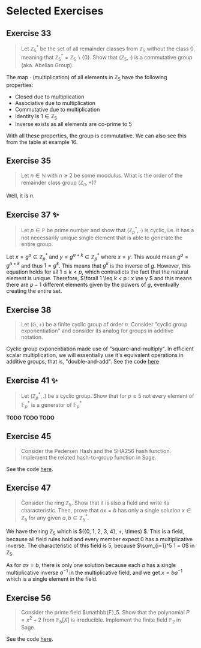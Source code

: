 # Selected Exercises

## Exercise 33

> Let $\mathbb{Z}_5^*$ be the set of all remainder classes from $\mathbb{Z}_5$ without the class 0, meaning that $\mathbb{Z}_5^* = \mathbb{Z}_5 \backslash \{0\}$. Show that $(\mathbb{Z}_5, \cdot)$ is a commutative group (aka. Abelian Group).

The map $\cdot$ (multiplication) of all elements in $\mathbb{Z}_5$ have the following properties:

- Closed due to multiplication
- Associative due to multiplication
- Commutative due to multiplication
- Identity is $1 \in \mathbb{Z}_5$
- Inverse exists as all elements are co-prime to $5$

With all these properties, the group is commutative. We can also see this from the table at example 16.

## Exercise 35

> Let $n \in \mathbb{N}$ with $n \geq 2$ be some moodulus. What is the order of the remainder class group $(\mathbb{Z}_n, +)$?

Well, it is $n$.

## Exercise 37 ✨

> Let $p \in \mathbb{P}$ be prime number and show that $(\mathbb{Z}_p^*, \cdot)$ is cyclic, i.e. it has a not necessarily unique single element that is able to generate the entire group.

Let $x = g^a \in \mathbb{Z}_p^*$ and $y = g^{a+k} \in \mathbb{Z}_p^*$ where $x = y$. This would mean $g^a = g^{a+k}$ and thus $1 = g^k$. This means that $g^k$ is the inverse of $g$. However, this equation holds for all $1 \leq k < p$, which contradicts the fact that the natural element is unique. Therefore, $\forall 1 \leq k < p : x \ne y $ and this means there are $p-1$ different elements given by the powers of $g$, eventually creating the entire set.

## Exercise 38

> Let $(\mathbb{G}, +)$ be a finite cyclic group of order $n$. Consider "cyclic group exponentiation" and consider its analog for groups in additive notation.

Cyclic group exponentiation made use of "square-and-multiply". In efficient scalar multiplication, we will essentially use it's equivalent operations in additive groups, that is, "double-and-add". See the code [here](./cyclic-group-exponentiation.py)

## Exercise 41 ✨

> Let $(\mathbb{Z}_p^*, .)$ be a cyclic group. Show that for $p \geq 5$ not every element of $\mathbb{F}_p^*$ is a generator of $\mathbb{F}_p^*$

**TODO TODO TODO**

## Exercise 45

> Consider the Pedersen Hash and the SHA256 hash function. Implement the related hash-to-group function in Sage.

See the code [here](./hashing.sage).

## Exercise 47

> Consider the ring $\mathbb{Z}_5$. Show that it is also a field and write its characteristic. Then, prove that $ax = b$ has only a single solution $x \in \mathbb{Z}_5$ for any given $a, b \in \mathbb{Z}_5^*$.

We have the ring $\mathbb{Z}_5$ which is $(\{0, 1, 2, 3, 4\}, +, \times) $. This is a field, because all field rules hold and every member expect 0 has a multiplicative inverse. The characteristic of this field is $5$, because $\sum_{i=1}^5 1 = 0$ in $\mathbb{Z}_5$.

As for $ax = b$, there is only one solution because each $a$ has a single multiplicative inverse $a^{-1}$ in the multiplicative field, and we get $x = ba^{-1}$ which is a single element in the field.

## Exercise 56

> Consider the prime field $\mathbb{F}_5. Show that the polynomial $P = x^2 + 2$ from $\mathbb{F}_5[X]$ is irreducible. Implement the finite field $\mathbb{F}_2$ in Sage.

See the code [here](./extension-field.sage).
